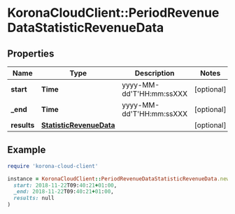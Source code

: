 # KoronaCloudClient::PeriodRevenueDataStatisticRevenueData

## Properties

| Name | Type | Description | Notes |
| ---- | ---- | ----------- | ----- |
| **start** | **Time** | yyyy-MM-dd&#39;T&#39;HH:mm:ssXXX | [optional] |
| **_end** | **Time** | yyyy-MM-dd&#39;T&#39;HH:mm:ssXXX | [optional] |
| **results** | [**StatisticRevenueData**](StatisticRevenueData.md) |  | [optional] |

## Example

```ruby
require 'korona-cloud-client'

instance = KoronaCloudClient::PeriodRevenueDataStatisticRevenueData.new(
  start: 2018-11-22T09:40:21+01:00,
  _end: 2018-11-22T09:40:21+01:00,
  results: null
)
```

